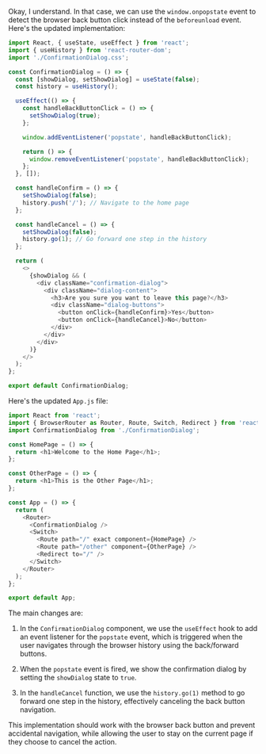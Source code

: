 Okay, I understand. In that case, we can use the `window.onpopstate` event to detect the browser back button click instead of the `beforeunload` event. Here's the updated implementation:

```javascript
import React, { useState, useEffect } from 'react';
import { useHistory } from 'react-router-dom';
import './ConfirmationDialog.css';

const ConfirmationDialog = () => {
  const [showDialog, setShowDialog] = useState(false);
  const history = useHistory();

  useEffect(() => {
    const handleBackButtonClick = () => {
      setShowDialog(true);
    };

    window.addEventListener('popstate', handleBackButtonClick);

    return () => {
      window.removeEventListener('popstate', handleBackButtonClick);
    };
  }, []);

  const handleConfirm = () => {
    setShowDialog(false);
    history.push('/'); // Navigate to the home page
  };

  const handleCancel = () => {
    setShowDialog(false);
    history.go(1); // Go forward one step in the history
  };

  return (
    <>
      {showDialog && (
        <div className="confirmation-dialog">
          <div className="dialog-content">
            <h3>Are you sure you want to leave this page?</h3>
            <div className="dialog-buttons">
              <button onClick={handleConfirm}>Yes</button>
              <button onClick={handleCancel}>No</button>
            </div>
          </div>
        </div>
      )}
    </>
  );
};

export default ConfirmationDialog;
```

Here's the updated `App.js` file:

```javascript
import React from 'react';
import { BrowserRouter as Router, Route, Switch, Redirect } from 'react-router-dom';
import ConfirmationDialog from './ConfirmationDialog';

const HomePage = () => {
  return <h1>Welcome to the Home Page</h1>;
};

const OtherPage = () => {
  return <h1>This is the Other Page</h1>;
};

const App = () => {
  return (
    <Router>
      <ConfirmationDialog />
      <Switch>
        <Route path="/" exact component={HomePage} />
        <Route path="/other" component={OtherPage} />
        <Redirect to="/" />
      </Switch>
    </Router>
  );
};

export default App;
```

The main changes are:

1. In the `ConfirmationDialog` component, we use the `useEffect` hook to add an event listener for the `popstate` event, which is triggered when the user navigates through the browser history using the back/forward buttons.

2. When the `popstate` event is fired, we show the confirmation dialog by setting the `showDialog` state to `true`.

3. In the `handleCancel` function, we use the `history.go(1)` method to go forward one step in the history, effectively canceling the back button navigation.

This implementation should work with the browser back button and prevent accidental navigation, while allowing the user to stay on the current page if they choose to cancel the action.

